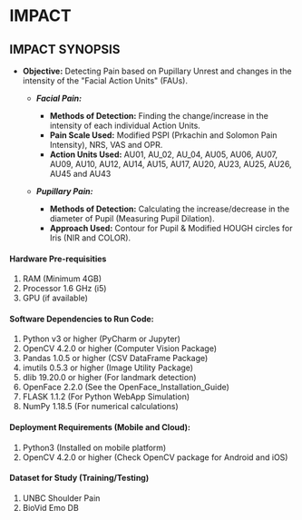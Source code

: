 # IMPACT

## IMPACT SYNOPSIS
* **Objective:** Detecting Pain based on Pupillary Unrest and changes in the intensity of the "Facial Action Units" (FAUs).

  - ***Facial Pain:***
    * **Methods of Detection:** Finding the change/increase in the intensity of each individual Action Units.
    * **Pain Scale Used:** Modified PSPI (Prkachin and Solomon Pain Intensity), NRS, VAS and OPR.
    * **Action Units Used:** AU01, AU_02, AU_04, AU05, AU06, AU07, AU09, AU10, AU12, AU14, AU15, AU17, AU20, AU23, AU25, AU26, AU45 and AU43
    
  - ***Pupillary Pain:***
    * **Methods of Detection:** Calculating the increase/decrease in the diameter of Pupil (Measuring Pupil Dilation).
    * **Approach Used:** Contour for Pupil & Modified HOUGH circles for Iris (NIR and COLOR).


#### Hardware Pre-requisities
1. RAM (Minimum 4GB)
2. Processor 1.6 GHz (i5)
3. GPU (if available)


#### Software Dependencies to Run Code:
1. Python v3 or higher (PyCharm or Jupyter)
2. OpenCV 4.2.0 or higher (Computer Vision Package)
3. Pandas 1.0.5 or higher (CSV DataFrame Package)
4. imutils 0.5.3 or higher (Image Utility Package)
5. dlib 19.20.0 or higher (For landmark detection)
6. OpenFace 2.2.0 (See the OpenFace_Installation_Guide)
7. FLASK 1.1.2 (For Python WebApp Simulation)
8. NumPy 1.18.5 (For numerical calculations)


#### Deployment Requirements (Mobile and Cloud):
1. Python3 (Installed on mobile platform)
2. OpenCV 4.2.0 or higher (Check OpenCV package for Android and iOS)


#### Dataset for Study (Training/Testing)
1. UNBC Shoulder Pain
2. BioVid Emo DB

